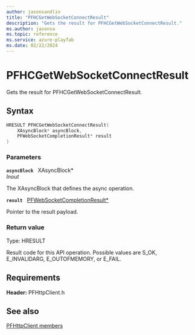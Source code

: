 ```yaml
---
author: jasonsandlin
title: "PFHCGetWebSocketConnectResult"
description: "Gets the result for PFHCGetWebSocketConnectResult."
ms.author: jasonsa
ms.topic: reference
ms.service: azure-playfab
ms.date: 02/22/2024
---
```


# PFHCGetWebSocketConnectResult  

Gets the result for PFHCGetWebSocketConnectResult.  

## Syntax  
  
```cpp
HRESULT PFHCGetWebSocketConnectResult(  
    XAsyncBlock* asyncBlock,  
    PFWebSocketCompletionResult* result  
)  
```  
  
### Parameters  
  
**`asyncBlock`** &nbsp; XAsyncBlock*  
*_Inout_*  
  
The XAsyncBlock that defines the async operation.  
  
**`result`** &nbsp; [PFWebSocketCompletionResult*](../structs/pfwebsocketcompletionresult.md)  
  
Pointer to the result payload.  
  
  
### Return value
Type: HRESULT
  
Result code for this API operation. Possible values are S_OK, E_INVALIDARG, E_OUTOFMEMORY, or E_FAIL.
  
  
## Requirements  
  
**Header:** PFHttpClient.h
  
## See also  
[PFHttpClient members](../pfhttpclient_members.md)  

  
  
